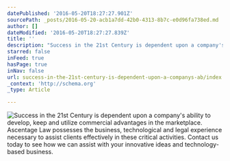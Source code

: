 ```yaml
---
datePublished: '2016-05-20T18:27:27.901Z'
sourcePath: _posts/2016-05-20-acb1a7dd-42b0-4313-8b7c-e0d96fa738ed.md
author: []
dateModified: '2016-05-20T18:27:27.839Z'
title: ''
description: "Success in the 21st Century is dependent upon a company's ability to develop, keep and utilize commercial advantages in the marketplace. Ascentage Law possesses the business, technological and legal experience necessary to assist clients effectively in these critical activities. Contact us today to see how we can assist with your innovative ideas and technology-based business."
starred: false
inFeed: true
hasPage: true
inNav: false
url: success-in-the-21st-century-is-dependent-upon-a-companys-ab/index.html
_context: 'http://schema.org'
_type: Article

---
```

![Success in the 21st Century is dependent upon a company's ability to develop, keep and utilize commercial advantages in the marketplace. Ascentage Law possesses the business, technological and legal experience necessary to assist clients effectively in these critical activities. Contact us today to see how we can assist with your innovative ideas and technology-based business.](https://s3-us-west-2.amazonaws.com/the-grid-img/p/39684dcdf51a861628fe3e638c317aae28965d52.jpg)